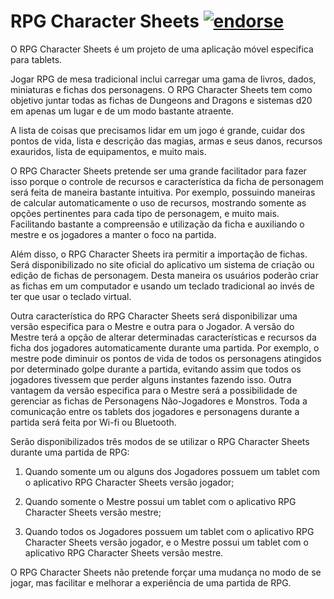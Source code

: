 RPG Character Sheets   [![endorse](http://api.coderwall.com/while42/endorsecount.png)](http://coderwall.com/while42)
======================== 

O RPG Character Sheets é um projeto de uma aplicação móvel especifica para tablets.

Jogar RPG de mesa tradicional inclui carregar uma gama de livros, dados, miniaturas e fichas dos personagens. O RPG Character Sheets tem como objetivo juntar todas as fichas de Dungeons and Dragons e sistemas d20 em apenas um lugar e de um modo bastante atraente.

A lista de coisas que precisamos lidar em um jogo é grande, cuidar dos pontos de vida, lista e descrição das magias, armas e seus danos, recursos exauridos, lista de equipamentos, e muito mais.

O RPG Character Sheets pretende ser uma grande facilitador para fazer isso porque o controle de recursos e característica da ficha de personagem será feita de maneira bastante intuitiva. Por exemplo, possuindo maneiras de calcular automaticamente o uso de recursos, mostrando somente as opções pertinentes para cada tipo de personagem, e muito mais. Facilitando bastante a compreensão e utilização da ficha e auxiliando o mestre e os jogadores a manter o foco na partida.

Além disso, o RPG Character Sheets ira permitir a importação de fichas. Será disponibilizado no site oficial do aplicativo um sistema de criação ou edição de fichas de personagem. Desta maneira os usuários poderão criar as fichas em um computador e usando um teclado tradicional ao invés de ter que usar o teclado virtual.

Outra característica do RPG Character Sheets será disponibilizar uma versão especifica para o Mestre e outra para o Jogador. A versão do Mestre terá a opção de alterar determinadas características e recursos da ficha dos jogadores automaticamente durante uma partida. Por exemplo, o mestre pode diminuir os pontos de vida de todos os personagens atingidos por determinado golpe durante a partida, evitando assim que todos os jogadores tivessem que perder alguns instantes fazendo isso. Outra vantagem da versão especifica para o Mestre será a possibilidade de gerenciar as fichas de Personagens Não-Jogadores e Monstros. Toda a comunicação entre os tablets dos jogadores e personagens durante a partida será feita por Wi-fi ou Bluetooth.

Serão disponibilizados três modos de se utilizar o RPG Character Sheets durante uma partida de RPG:

  1.  Quando somente um ou alguns dos Jogadores possuem um tablet com o aplicativo RPG Character Sheets versão jogador;

  2.  Quando somente o Mestre possui um tablet com o aplicativo RPG Character Sheets versão mestre;

  3.  Quando todos os Jogadores possuem um tablet com o aplicativo RPG Character Sheets versão jogador, e o Mestre possui um tablet com o aplicativo RPG Character Sheets versão mestre.

O RPG Character Sheets não pretende forçar uma mudança no modo de se jogar, mas facilitar e melhorar a experiência de uma partida de RPG. 
